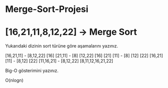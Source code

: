 # Merge-Sort-Projesi

<h1> [16,21,11,8,12,22] -> Merge Sort </h1>

<p> Yukarıdaki dizinin sort türüne göre aşamalarını yazınız. </p>
[16,21,11] - [8,12,22]
[16] [21,11] - [8] [12,22]
[16] [21] [11] - [8] [12] [22]
[16,21] [11] - [8,12] [22]
[11,16,21] - [8,12,22]
[8,11,12,16,21,22]
<p> Big-O gösterimini yazınız. </p>
O(nlogn)
